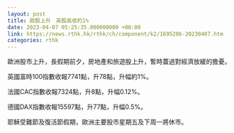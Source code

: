 ```yaml
---
layout: post
title: 歐股上升　英股高收約1%
date: 2023-04-07 05:25:35.000000000 +08:00
link: https://news.rthk.hk/rthk/ch/component/k2/1695286-20230407.htm
categories: rthk
---
```


歐洲股市上升，長假期前夕，房地產和旅遊股上升，暫時蓋過對經濟放緩的擔憂。

英國富時100指數收報7741點，升78點，升幅約1%。

法國CAC指數收報7324點，升8點，升幅0.12%。

德國DAX指數收報15597點，升77點，升幅0.5%。

耶穌受難節及復活節假期，歐洲主要股市星期五及下周一將休市。
